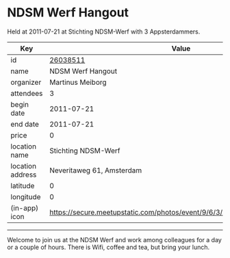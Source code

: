 # NDSM Werf Hangout
Held at 2011-07-21 at Stichting NDSM-Werf with 3 Appsterdammers.
        
|Key|Value
|---|---|
|id|[26038511](https://www.meetup.com/appsterdam/events/26038511/)|
|name|NDSM Werf Hangout|
|organizer|Martinus Meiborg|
|attendees|3|
|begin date|2011-07-21|
|end date|2011-07-21|
|price|0|
|location name|Stichting NDSM-Werf|
|location address|Neveritaweg 61, Amsterdam|
|latitude|0|
|longitude|0|
|(in-app) icon|https://secure.meetupstatic.com/photos/event/9/6/3/4/highres_518678452.jpeg|

---

Welcome to join us at the NDSM Werf and work among colleagues for a day or a couple of hours. There is Wifi, coffee and tea, but bring your lunch.
